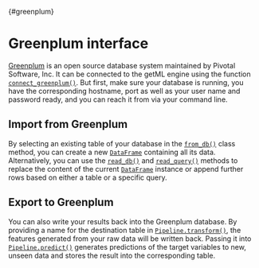 [](){#greenplum}
# Greenplum interface

[Greenplum](https://greenplum.org/) is an open source database system maintained by Pivotal
Software, Inc. It can be connected to the getML engine using the
function [`connect_greenplum()`](getml/database/connect_greenplum). But first, make
sure your database is running, you have the corresponding hostname,
port as well as your user name and password ready, and you can reach
it from via your command line.

## Import from Greenplum

By selecting an existing table of your database in the
[`from_db()`](getml/data/DataFrame/from_db) class method, you can create a
new [`DataFrame`](getml/data/DataFrame) containing all its data.
Alternatively, you can use the [`read_db()`](getml/data/DataFrame/read_db)
and [`read_query()`](getml/data/DataFrame/read_query) methods to replace the
content of the current [`DataFrame`](getml/data/DataFrame) instance or
append further rows based on either a table or a specific query.

## Export to Greenplum

You can also write your results back into the Greenplum database. By
providing a name for the destination table in
[`Pipeline.transform()`](getml/pipeline/Pipeline/transform), the features generated
from your raw data will be written back. Passing it into
[`Pipeline.predict()`](getml/pipeline/Pipeline/predict) generates predictions
of the target variables to new, unseen data and stores the result into
the corresponding table.

